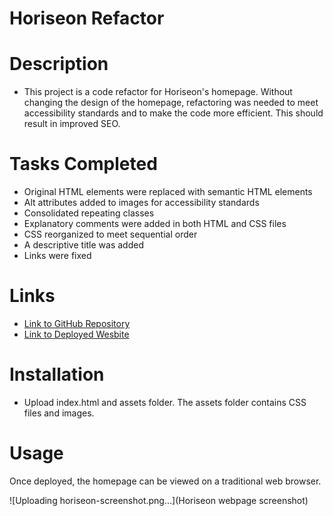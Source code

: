 # Horiseon Refactor

# Description
* This project is a code refactor for Horiseon's homepage. Without changing the design of the homepage, refactoring was needed to meet accessibility standards and to make the code more efficient. This should result in improved SEO. 

# Tasks Completed
* Original HTML elements were replaced with semantic HTML elements
* Alt attributes added to images for accessibility standards
* Consolidated repeating classes
* Explanatory comments were added in both HTML and CSS files
* CSS reorganized to meet sequential order
* A descriptive title was added
* Links were fixed

# Links
* <a href="https://github.com/lyndseysherrow/horiseon-refactor.git">Link to GitHub Repository</a>
* <a href="https://lyndseysherrow.github.io/horiseon-refactor/">Link to Deployed Wesbite</a>

# Installation
* Upload index.html and assets folder. The assets folder contains CSS files and images.

# Usage
Once deployed, the homepage can be viewed on a traditional web browser.

![Uploading horiseon-screenshot.png…](Horiseon webpage screenshot)
